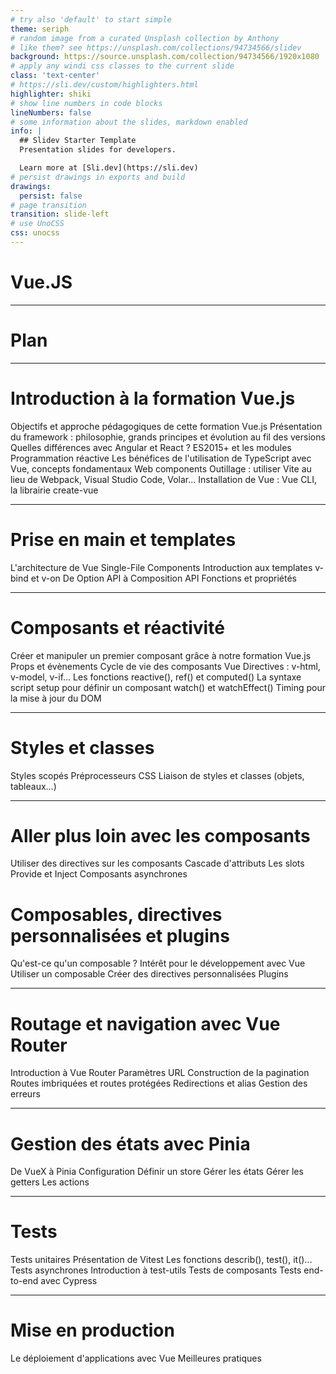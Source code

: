 ```yaml
---
# try also 'default' to start simple
theme: seriph
# random image from a curated Unsplash collection by Anthony
# like them? see https://unsplash.com/collections/94734566/slidev
background: https://source.unsplash.com/collection/94734566/1920x1080
# apply any windi css classes to the current slide
class: 'text-center'
# https://sli.dev/custom/highlighters.html
highlighter: shiki
# show line numbers in code blocks
lineNumbers: false
# some information about the slides, markdown enabled
info: |
  ## Slidev Starter Template
  Presentation slides for developers.

  Learn more at [Sli.dev](https://sli.dev)
# persist drawings in exports and build
drawings:
  persist: false
# page transition
transition: slide-left
# use UnoCSS
css: unocss
---
```


# Vue.JS

---

# Plan

---

# Introduction à la formation Vue.js

Objectifs et approche pédagogiques de cette formation Vue.js
Présentation du framework : philosophie, grands principes et évolution au fil des versions
Quelles différences avec Angular et React ?
ES2015+ et les modules
Programmation réactive
Les bénéfices de l'utilisation de TypeScript avec Vue, concepts fondamentaux
Web components
Outillage : utiliser Vite au lieu de Webpack, Visual Studio Code, Volar...
Installation de Vue : Vue CLI, la librairie create-vue

---

# Prise en main et templates
L'architecture de Vue
Single-File Components
Introduction aux templates
v-bind et v-on
De Option API à Composition API
Fonctions et propriétés

---

# Composants et réactivité
Créer et manipuler un premier composant grâce à notre formation Vue.js
Props et évènements
Cycle de vie des composants Vue
Directives : v-html, v-model, v-if...
Les fonctions reactive(), ref() et computed()
La syntaxe script setup pour définir un composant
watch() et watchEffect()
Timing pour la mise à jour du DOM

---

# Styles et classes
Styles scopés
Préprocesseurs CSS
Liaison de styles et classes (objets, tableaux...)

---

# Aller plus loin avec les composants
Utiliser des directives sur les composants
Cascade d'attributs
Les slots
Provide et Inject
Composants asynchrones

# Composables, directives personnalisées et plugins 
Qu'est-ce qu'un composable ? Intérêt pour le développement avec Vue
Utiliser un composable
Créer des directives personnalisées
Plugins

---

# Routage et navigation avec Vue Router
Introduction à Vue Router
Paramètres URL
Construction de la pagination
Routes imbriquées et routes protégées
Redirections et alias
Gestion des erreurs

---

# Gestion des états avec Pinia
De VueX à Pinia
Configuration
Définir un store
Gérer les états
Gérer les getters
Les actions

---

# Tests
Tests unitaires
Présentation de Vitest
Les fonctions describ(), test(), it()...
Tests asynchrones
Introduction à test-utils
Tests de composants
Tests end-to-end avec Cypress

---

# Mise en production
Le déploiement d'applications avec Vue
Meilleures pratiques